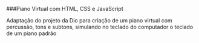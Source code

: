 ###Piano Virtual com HTML, CSS e JavaScript

Adaptação do projeto da Dio para criação de um piano virtual com percussão, tons e subtons, simulando no teclado do computador o teclado de um piano padrão
